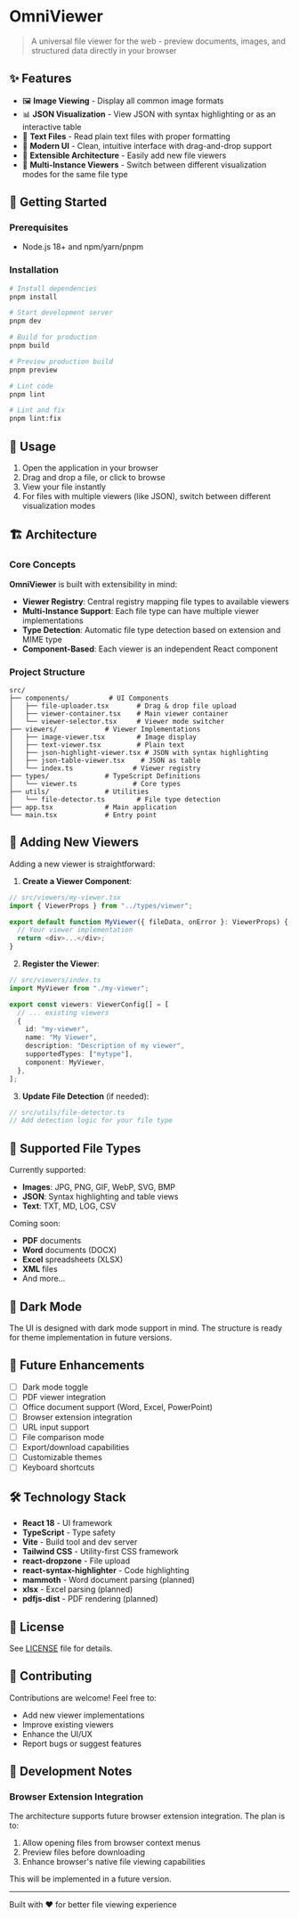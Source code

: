 # OmniViewer

> A universal file viewer for the web - preview documents, images, and structured data directly in your browser

## ✨ Features

- 🖼️ **Image Viewing** - Display all common image formats
- 📊 **JSON Visualization** - View JSON with syntax highlighting or as an interactive table
- 📝 **Text Files** - Read plain text files with proper formatting
- 🎨 **Modern UI** - Clean, intuitive interface with drag-and-drop support
- 🔌 **Extensible Architecture** - Easily add new file viewers
- 🎯 **Multi-Instance Viewers** - Switch between different visualization modes for the same file type

## 🚀 Getting Started

### Prerequisites

- Node.js 18+ and npm/yarn/pnpm

### Installation

```bash
# Install dependencies
pnpm install

# Start development server
pnpm dev

# Build for production
pnpm build

# Preview production build
pnpm preview

# Lint code
pnpm lint

# Lint and fix
pnpm lint:fix
```

## 📖 Usage

1. Open the application in your browser
2. Drag and drop a file, or click to browse
3. View your file instantly
4. For files with multiple viewers (like JSON), switch between different visualization modes

## 🏗️ Architecture

### Core Concepts

**OmniViewer** is built with extensibility in mind:

- **Viewer Registry**: Central registry mapping file types to available viewers
- **Multi-Instance Support**: Each file type can have multiple viewer implementations
- **Type Detection**: Automatic file type detection based on extension and MIME type
- **Component-Based**: Each viewer is an independent React component

### Project Structure

```
src/
├── components/          # UI Components
│   ├── file-uploader.tsx       # Drag & drop file upload
│   ├── viewer-container.tsx    # Main viewer container
│   └── viewer-selector.tsx     # Viewer mode switcher
├── viewers/            # Viewer Implementations
│   ├── image-viewer.tsx        # Image display
│   ├── text-viewer.tsx         # Plain text
│   ├── json-highlight-viewer.tsx # JSON with syntax highlighting
│   ├── json-table-viewer.tsx    # JSON as table
│   └── index.ts               # Viewer registry
├── types/              # TypeScript Definitions
│   └── viewer.ts              # Core types
├── utils/              # Utilities
│   └── file-detector.ts        # File type detection
├── app.tsx             # Main application
└── main.tsx            # Entry point
```

## 🔧 Adding New Viewers

Adding a new viewer is straightforward:

1. **Create a Viewer Component**:

```typescript
// src/viewers/my-viewer.tsx
import { ViewerProps } from "../types/viewer";

export default function MyViewer({ fileData, onError }: ViewerProps) {
  // Your viewer implementation
  return <div>...</div>;
}
```

2. **Register the Viewer**:

```typescript
// src/viewers/index.ts
import MyViewer from "./my-viewer";

export const viewers: ViewerConfig[] = [
  // ... existing viewers
  {
    id: "my-viewer",
    name: "My Viewer",
    description: "Description of my viewer",
    supportedTypes: ["mytype"],
    component: MyViewer,
  },
];
```

3. **Update File Detection** (if needed):

```typescript
// src/utils/file-detector.ts
// Add detection logic for your file type
```

## 🎨 Supported File Types

Currently supported:

- **Images**: JPG, PNG, GIF, WebP, SVG, BMP
- **JSON**: Syntax highlighting and table views
- **Text**: TXT, MD, LOG, CSV

Coming soon:

- **PDF** documents
- **Word** documents (DOCX)
- **Excel** spreadsheets (XLSX)
- **XML** files
- And more...

## 🌙 Dark Mode

The UI is designed with dark mode support in mind. The structure is ready for theme implementation in future versions.

## 🔮 Future Enhancements

- [ ] Dark mode toggle
- [ ] PDF viewer integration
- [ ] Office document support (Word, Excel, PowerPoint)
- [ ] Browser extension integration
- [ ] URL input support
- [ ] File comparison mode
- [ ] Export/download capabilities
- [ ] Customizable themes
- [ ] Keyboard shortcuts

## 🛠️ Technology Stack

- **React 18** - UI framework
- **TypeScript** - Type safety
- **Vite** - Build tool and dev server
- **Tailwind CSS** - Utility-first CSS framework
- **react-dropzone** - File upload
- **react-syntax-highlighter** - Code highlighting
- **mammoth** - Word document parsing (planned)
- **xlsx** - Excel parsing (planned)
- **pdfjs-dist** - PDF rendering (planned)

## 📄 License

See [LICENSE](./LICENSE) file for details.

## 🤝 Contributing

Contributions are welcome! Feel free to:

- Add new viewer implementations
- Improve existing viewers
- Enhance the UI/UX
- Report bugs or suggest features

## 📝 Development Notes

### Browser Extension Integration

The architecture supports future browser extension integration. The plan is to:

1. Allow opening files from browser context menus
2. Preview files before downloading
3. Enhance browser's native file viewing capabilities

This will be implemented in a future version.

---

Built with ❤️ for better file viewing experience
